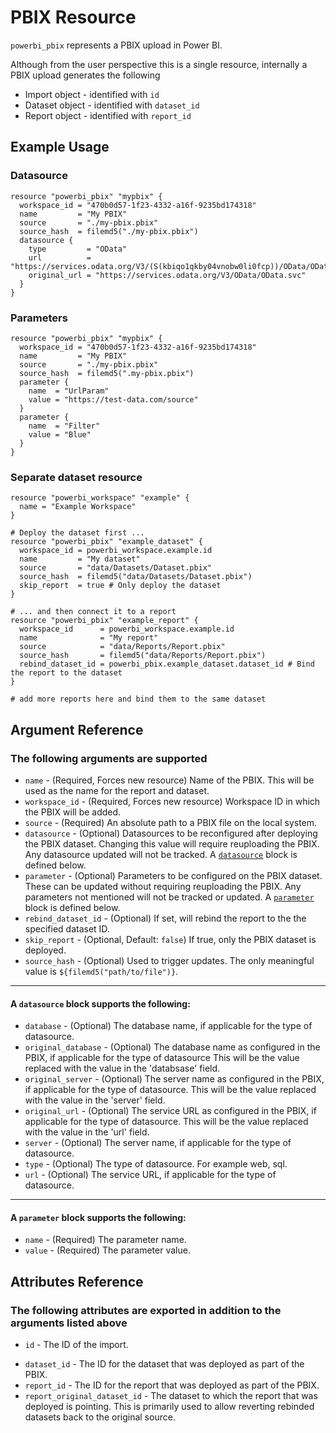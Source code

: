 # PBIX Resource

`powerbi_pbix` represents a PBIX upload in Power BI.

Although from the user perspective this is a single resource, internally a PBIX upload generates the following

* Import object - identified with `id`
* Dataset object - identified with `dataset_id`
* Report object - identified with `report_id`

## Example Usage

### Datasource

```hcl
resource "powerbi_pbix" "mypbix" {
  workspace_id = "470b0d57-1f23-4332-a16f-9235bd174318"
  name         = "My PBIX"
  source       = "./my-pbix.pbix"
  source_hash  = filemd5("./my-pbix.pbix")
  datasource {
    type         = "OData"
    url          = "https://services.odata.org/V3/(S(kbiqo1qkby04vnobw0li0fcp))/OData/OData.svc"
    original_url = "https://services.odata.org/V3/OData/OData.svc"
  }
}
```

### Parameters

```hcl
resource "powerbi_pbix" "mypbix" {
  workspace_id = "470b0d57-1f23-4332-a16f-9235bd174318"
  name         = "My PBIX"
  source       = "./my-pbix.pbix"
  source_hash  = filemd5(".my-pbix.pbix")
  parameter {
    name  = "UrlParam"
    value = "https://test-data.com/source"
  }
  parameter {
    name  = "Filter"
    value = "Blue"
  }
}
```

### Separate dataset resource

```hcl
resource "powerbi_workspace" "example" {
  name = "Example Workspace"
}

# Deploy the dataset first ...
resource "powerbi_pbix" "example_dataset" {
  workspace_id = powerbi_workspace.example.id
  name         = "My dataset"
  source       = "data/Datasets/Dataset.pbix"
  source_hash  = filemd5("data/Datasets/Dataset.pbix")
  skip_report  = true # Only deploy the dataset
}

# ... and then connect it to a report
resource "powerbi_pbix" "example_report" {
  workspace_id      = powerbi_workspace.example.id
  name              = "My report"
  source            = "data/Reports/Report.pbix"
  source_hash       = filemd5("data/Reports/Report.pbix")
  rebind_dataset_id = powerbi_pbix.example_dataset.dataset_id # Bind the report to the dataset
}

# add more reports here and bind them to the same dataset
```

## Argument Reference

### The following arguments are supported

<!-- docgen:NonComputedParameters -->
* `name` - (Required, Forces new resource) Name of the PBIX. This will be used as the name for the report and dataset.
* `workspace_id` - (Required, Forces new resource) Workspace ID in which the PBIX will be added.
* `source` - (Required) An absolute path to a PBIX file on the local system.
* `datasource` - (Optional) Datasources to be reconfigured after deploying the PBIX dataset. Changing this value will require reuploading the PBIX. Any datasource updated will not be tracked. A [`datasource`](#a-datasource-block-supports-the-following) block is defined below.
* `parameter` - (Optional) Parameters to be configured on the PBIX dataset. These can be updated without requiring reuploading the PBIX. Any parameters not mentioned will not be tracked or updated. A [`parameter`](#a-parameter-block-supports-the-following) block is defined below.
* `rebind_dataset_id` - (Optional) If set, will rebind the report to the the specified dataset ID.
* `skip_report` - (Optional, Default: `false`) If true, only the PBIX dataset is deployed.
* `source_hash` - (Optional) Used to trigger updates. The only meaningful value is `${filemd5("path/to/file")}`.

---

#### A `datasource` block supports the following:
* `database` - (Optional) The database name, if applicable for the type of datasource.
* `original_database` - (Optional) The database name as configured in the PBIX, if applicable for the type of datasource This will be the value replaced with the value in the 'databsase' field.
* `original_server` - (Optional) The server name as configured in the PBIX, if applicable for the type of datasource. This will be the value replaced with the value in the 'server' field.
* `original_url` - (Optional) The service URL as configured in the PBIX, if applicable for the type of datasource. This will be the value replaced with the value in the 'url' field.
* `server` - (Optional) The server name, if applicable for the type of datasource.
* `type` - (Optional) The type of datasource. For example web, sql.
* `url` - (Optional) The service URL, if applicable for the type of datasource.

---

#### A `parameter` block supports the following:
* `name` - (Required) The parameter name.
* `value` - (Required) The parameter value.
<!-- /docgen -->

## Attributes Reference

### The following attributes are exported in addition to the arguments listed above

* `id` - The ID of the import.
<!-- docgen:ComputedParameters -->
* `dataset_id` - The ID for the dataset that was deployed as part of the PBIX.
* `report_id` - The ID for the report that was deployed as part of the PBIX.
* `report_original_dataset_id` - The dataset to which the report that was deployed is pointing. This is primarily used to allow reverting rebinded datasets back to the original source.
<!-- /docgen -->